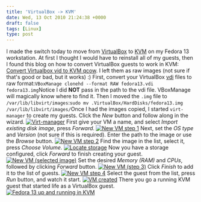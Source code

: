 ```yaml
---
title: 'VirtualBox -> KVM'
date: Wed, 13 Oct 2010 21:24:38 +0000
draft: false
tags: [Linux]
type: post
---
```


I made the switch today to move from [VirtualBox](http://www.virtualbox.org/) to [KVM](http://www.linux-kvm.org/page/Main_Page) on my Fedora 13 workstation. At first I thought I would have to reinstall all of my guests, then I found this blog on how to convert VirtualBox guests to work in KVM: [Convert Virtualbox vid to KVM qcow](http://blog.bodhizazen.net/linux/convert-virtualbox-vdi-to-kvm-qcow/). I left them as raw images (not sure if that's good or bad, but it works) :) First, convert your VirtualBox [vdi](http://en.wikipedia.org/wiki/Virtual_disk_image) files to raw format:```
VBoxManage clonehd --format RAW fedora13.vdi fedora13.img
```Notice I did **NOT** pass in the path to the vdi file. VBoxManage will magically know where to find it. Then I moved the `.img` file to `/var/lib/libvirt/images`:```
sudo mv .VirtualBox/HardDisks/fedora13.img /var/lib/libvirt/images/
```Once I had the images copied, I started `virt-manager` to create my guests. Click the _New_ button and follow along in the wizard. [![](http://zeusville.files.wordpress.com/2010/10/virtmgr1.png "Virt-manager")](http://zeusville.files.wordpress.com/2010/10/virtmgr1.png) First give your VM a name, and select _Import existing disk image_, press _Forward_. [![](http://zeusville.files.wordpress.com/2010/10/virtmgr2.png "New VM step 1")](http://zeusville.files.wordpress.com/2010/10/virtmgr2.png) Next, set the _OS type_ and _Version_ (not sure if this is required). Enter the path to the image or use the _Browse_ button. [![](http://zeusville.files.wordpress.com/2010/10/virtmgr3.png "New VM step 2")](http://zeusville.files.wordpress.com/2010/10/virtmgr3.png) Find the image in the list, select it, press _Choose Volume_. [![](http://zeusville.files.wordpress.com/2010/10/virtmgr4.png "Locate storage")](http://zeusville.files.wordpress.com/2010/10/virtmgr4.png) Now you have a storage configured, click _Forward_ to finish creating your guest. [![](http://zeusville.files.wordpress.com/2010/10/virtmgr5.png "New VM (selected image)")](http://zeusville.files.wordpress.com/2010/10/virtmgr5.png) Set the desired _Memory (RAM)_ and _CPUs_, followed by clicking _Forward_ button. [![](http://zeusville.files.wordpress.com/2010/10/virtmgr6.png "New VM (step 3)")](http://zeusville.files.wordpress.com/2010/10/virtmgr6.png) Click _Finish_ to add it to the list of guests. [![](http://zeusville.files.wordpress.com/2010/10/virtmgr7.png "New VM step 4")](http://zeusville.files.wordpress.com/2010/10/virtmgr7.png) Select the guest from the list, press _Run_ button, and watch it start. [![](http://zeusville.files.wordpress.com/2010/10/virtmgr8.png "VM created")](http://zeusville.files.wordpress.com/2010/10/virtmgr8.png) There you go a running KVM guest that started life as a VirtualBox guest. [![](http://zeusville.files.wordpress.com/2010/10/virtmgr9.png "Fedora 13 up and running in KVM")](http://zeusville.files.wordpress.com/2010/10/virtmgr9.png)